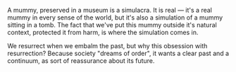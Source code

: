 A mummy, preserved in a museum is a simulacra. It is real — it's a real mummy in every sense of the world, but it's also a simulation of a mummy sitting in a tomb. The fact that we've put this mummy outside it's natural context, protected it from harm, is where the simulation comes in.

We resurrect when we embalm the past, but why this obsession with resurrection? Because society "dreams of order", it wants a clear past and a continuum, as sort of reassurance about its future.
